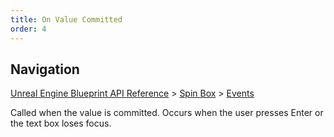 ```yaml
---
title: On Value Committed
order: 4
---
```

## Navigation

[Unreal Engine Blueprint API Reference](https://dev.epicgames.com/documentation/en-us/unreal-engine/BlueprintAPI) > [Spin Box](https://dev.epicgames.com/documentation/en-us/unreal-engine/BlueprintAPI/SpinBox) > [Events](https://dev.epicgames.com/documentation/en-us/unreal-engine/BlueprintAPI/SpinBox/Events)

Called when the value is committed. Occurs when the user presses Enter or the text box loses focus.
